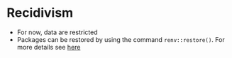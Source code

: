 # Recidivism

- For now, data are restricted
- Packages can be restored by using the command `renv::restore()`. For more details see [here](https://rstudio.github.io/renv/articles/renv.html)
